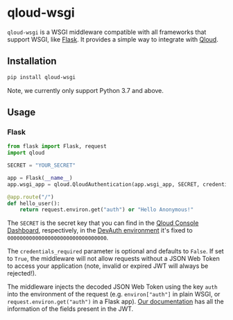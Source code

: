 # qloud-wsgi

`qloud-wsgi` is a WSGI middleware compatible with all frameworks that support WSGI, like
[Flask](https://flask.palletsprojects.com/). It provides a simple way to integrate with [Qloud](https://qloud.network).

## Installation

```bash
pip install qloud-wsgi
```

Note, we currently only support Python 3.7 and above.

## Usage

### Flask

```python
from flask import Flask, request
import qloud

SECRET = "YOUR_SECRET"

app = Flask(__name__)
app.wsgi_app = qloud.QloudAuthentication(app.wsgi_app, SECRET, credentials_required=False)

@app.route("/")
def hello_user():
    return request.environ.get("auth") or "Hello Anonymous!"
```

The `SECRET` is the secret key that you can find in the [Qloud Console Dashboard](https://console.qloud.network),
respectively, in the [DevAuth environment](https://docs.qloud.network/local-development/) it's fixed
to `00000000000000000000000000000000`.

The `credentials_required` parameter is optional and defaults to `False`. If set to `True`, the middleware will not
allow requests without a JSON Web Token to access your application (note, invalid or expired JWT will always be
rejected!).

The middleware injects the decoded JSON Web Token using the key `auth` into the environment of the request (e.g.
`environ["auth"]` in plain WSGI, or `request.environ.get("auth")` in a Flask app).
[Our documentation](https://docs.qloud.network/architecture/jwt) has all the information of the fields present in the
JWT.
